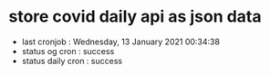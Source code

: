 # store covid daily api as json data

- last cronjob : Wednesday, 13 January 2021 00:34:38
- status og cron : success
- status daily cron : success
      
      